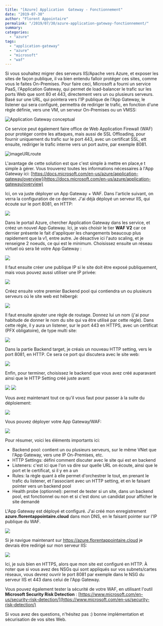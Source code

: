 ```yaml
---
title: "[Azure] Application  Gateway - Fonctionnement"
date: "2019-07-30"
author: "Florent Appointaire"
permalink: "/2019/07/30/azure-application-gateway-fonctionnement/"
summary:
categories: 
  - "azure"
tags: 
  - "application-gateway"
  - "azure"
  - "microsoft"
  - "waf"
---
```

Si vous souhaitez migrer des serveurs IIS/Apache vers Azure, et exposer les sites de façon publique, il va bien entendu falloir protéger ces sites, comme vous le faites On-Premises. Pour faire ceci, Microsoft a fourni un service PaaS, l'Application Gateway, qui permet de load-balancer le trafic sur les ports Web que sont 80 et 443, directement vers un ou plusieurs serveurs. Basé sur une URL, qui pointera vers l'IP publique de l'App Gateway, le listener qui sera configuré, permettra de rediriger le trafic, en fonction d'une règle définie, vers une VM, un serveur On-Premises ou un VMSS:

![Application Gateway conceptual](https://docs.microsoft.com/en-us/azure/application-gateway/media/overview/figure1-720.png)

Ce service peut également faire office de Web Application Firewall (WAF) pour protéger contre les attaques, mais aussi de SSL Offloading, pour fournir uniquement du trafic sur le port 443, avec un certificat SSL, ett ensuite, rediriger le trafic interne vers un port autre, par exemple 8081.

![imageURLroute](https://docs.microsoft.com/en-us/azure/application-gateway/media/application-gateway-url-route-overview/figure1-720.png)

L'avantage de cette solution est que c'est simple à mettre en place,e t simple à gérer. Vous trouverez toutes les informations nécessaires à l'App Gateway ici: [https://docs.microsoft.com/en-us/azure/application-gateway/overview](https://docs.microsoft.com/en-us/azure/application-gateway/overview)

Ici, on va juste déployer un App Gateway + WAF. Dans l'article suivant, on verra la configuration de ce dernier. J'ai déjà déployé un serveur IIS, qui écoute sur le port 8081, en HTTP:

![](https://cloudyjourney.fr/wp-content/uploads/2019/07/AppGW11.png)

Dans le portail Azure, chercher Application Gateway dans les service, et créez un nouvel App Gateway. Ici, je vais choisir le tier **WAF V2** car ce dernier présente le fait d'appliquer les changements beaucoup plus rapidement que la v1, entre autre. Je désactive ici l'auto scaling, et je renseigne 2 noeuds, ce qui est le minimum. Choisissez ensuite un réseau virtuel où sera lié votre App Gateway :

![](https://cloudyjourney.fr/wp-content/uploads/2019/07/AppGW01.png)

Il faut ensuite créer une publique IP si le site doit être exposé publiquement, mais vous pouvez aussi utiliser une IP privée:

![](https://cloudyjourney.fr/wp-content/uploads/2019/07/AppGW02.png)

Créez ensuite votre premier Backend pool qui contiendra un ou plusieurs serveurs où le site web est hébergé:

![](https://cloudyjourney.fr/wp-content/uploads/2019/07/AppGW03.png)

Il faut ensuite ajouter une règle de routage. Donnez lui un nom (j'ai pour habitude de donner le nom du site qui va être utilisé par cette règle). Dans cette règle, il y aura un listener, sur le port 443 en HTTPS, avec un certificat (PFX obligatoire), de type multi site:

![](https://cloudyjourney.fr/wp-content/uploads/2019/07/AppGW04.png)

Dans la partie Backend target, je créais un nouveau HTTP setting, vers le port 8081, en HTTP. Ce sera ce port qui discutera avec le site web:

![](https://cloudyjourney.fr/wp-content/uploads/2019/07/AppGW05.png)

Enfin, pour terminer, choisissez le backend que vous avez créé auparavant ainsi que le HTTP Setting créé juste avant:

![](https://cloudyjourney.fr/wp-content/uploads/2019/07/AppGW06.png)
![](https://cloudyjourney.fr/wp-content/uploads/2019/07/AppGW07.png)

Vous avez maintenant tout ce qu'il vous faut pour passer à la suite du déploiement:

![](https://cloudyjourney.fr/wp-content/uploads/2019/07/AppGW08.png)

Vous pouvez déployer votre App Gateway/WAF:

![](https://cloudyjourney.fr/wp-content/uploads/2019/07/AppGW09.png)

Pour résumer, voici les éléments importants ici:

- Backend pool: contient un ou plusieurs serveurs, sur le même VNet que l'App Gateway, vers une IP On-Premises, etc.
- HTTP Settings: défini comment discuter avec le site qui est en backend
- Listeners: c'est ici que l'on va dire sur quelle URL on écoute, ainsi que le port et le certificat, si il y en a un
- Rules: la règle quant à elle permet d'orchestrer le tout, en prenant le trafic du listener, et l'associant avec un HTTP setting, et en le faisant pointer vers un backend pool
- Health probe (optionnel): permet de tester si un site, dans un backend pool, est fonctionnel ou non et si c'est donc un candidat pour afficher le site demandé

L'App Gateway est déployé et configuré. J'ai créé mon enregistrement **azure.florentappointaire.cloud** dans mon DNS, en le faisant pointer sur l'IP publique du WAF.

![](https://cloudyjourney.fr/wp-content/uploads/2019/07/AppGW10.png)

Si je navigue maintenant sur https://azure.florentappointaire.cloud je devrais être redirigé sur mon serveur IIS:

![](https://cloudyjourney.fr/wp-content/uploads/2019/07/AppGW12.png)

Ici, je suis bien en HTTPS, alors que mon site est configuré en HTTP. À noter que si vous avez des NSGs qui sont appliqués sur vos subnets/cartes réseaux, vous devrez ouvrir le port 8081 par exemple dans le NSG du serveur IIS et 443 dans celui de l'App Gateway.

Vous pouvez également tester la sécurité de votre WAF, en utilisant l'outil **Microsoft Security Risk Detection** : [https://www.microsoft.com/en-us/security-risk-detection/](https://www.microsoft.com/en-us/security-risk-detection/)

Si vous avez des questions, n'hésitez pas :) bonne implémentation et sécurisation de vos sites Web.
